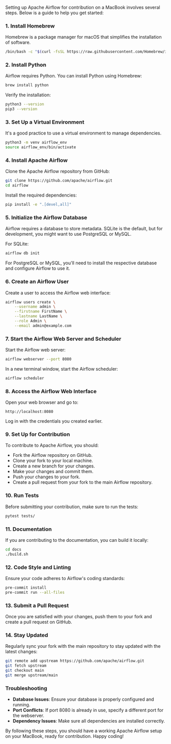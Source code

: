 Setting up Apache Airflow for contribution on a MacBook involves several steps. Below is a guide to help you get started:

### 1. **Install Homebrew**
Homebrew is a package manager for macOS that simplifies the installation of software.

```bash
/bin/bash -c "$(curl -fsSL https://raw.githubusercontent.com/Homebrew/install/HEAD/install.sh)"
```

### 2. **Install Python**
Airflow requires Python. You can install Python using Homebrew:

```bash
brew install python
```

Verify the installation:

```bash
python3 --version
pip3 --version
```

### 3. **Set Up a Virtual Environment**
It's a good practice to use a virtual environment to manage dependencies.

```bash
python3 -m venv airflow_env
source airflow_env/bin/activate
```

### 4. **Install Apache Airflow**
Clone the Apache Airflow repository from GitHub:

```bash
git clone https://github.com/apache/airflow.git
cd airflow
```

Install the required dependencies:

```bash
pip install -e ".[devel,all]"
```

### 5. **Initialize the Airflow Database**
Airflow requires a database to store metadata. SQLite is the default, but for development, you might want to use PostgreSQL or MySQL.

For SQLite:

```bash
airflow db init
```

For PostgreSQL or MySQL, you'll need to install the respective database and configure Airflow to use it.

### 6. **Create an Airflow User**
Create a user to access the Airflow web interface:

```bash
airflow users create \
    --username admin \
    --firstname FirstName \
    --lastname LastName \
    --role Admin \
    --email admin@example.com
```

### 7. **Start the Airflow Web Server and Scheduler**
Start the Airflow web server:

```bash
airflow webserver --port 8080
```

In a new terminal window, start the Airflow scheduler:

```bash
airflow scheduler
```

### 8. **Access the Airflow Web Interface**
Open your web browser and go to:

```
http://localhost:8080
```

Log in with the credentials you created earlier.

### 9. **Set Up for Contribution**
To contribute to Apache Airflow, you should:

- Fork the Airflow repository on GitHub.
- Clone your fork to your local machine.
- Create a new branch for your changes.
- Make your changes and commit them.
- Push your changes to your fork.
- Create a pull request from your fork to the main Airflow repository.

### 10. **Run Tests**
Before submitting your contribution, make sure to run the tests:

```bash
pytest tests/
```

### 11. **Documentation**
If you are contributing to the documentation, you can build it locally:

```bash
cd docs
./build.sh
```

### 12. **Code Style and Linting**
Ensure your code adheres to Airflow's coding standards:

```bash
pre-commit install
pre-commit run --all-files
```

### 13. **Submit a Pull Request**
Once you are satisfied with your changes, push them to your fork and create a pull request on GitHub.

### 14. **Stay Updated**
Regularly sync your fork with the main repository to stay updated with the latest changes:

```bash
git remote add upstream https://github.com/apache/airflow.git
git fetch upstream
git checkout main
git merge upstream/main
```

### Troubleshooting
- **Database Issues**: Ensure your database is properly configured and running.
- **Port Conflicts**: If port 8080 is already in use, specify a different port for the webserver.
- **Dependency Issues**: Make sure all dependencies are installed correctly.

By following these steps, you should have a working Apache Airflow setup on your MacBook, ready for contribution. Happy coding!
